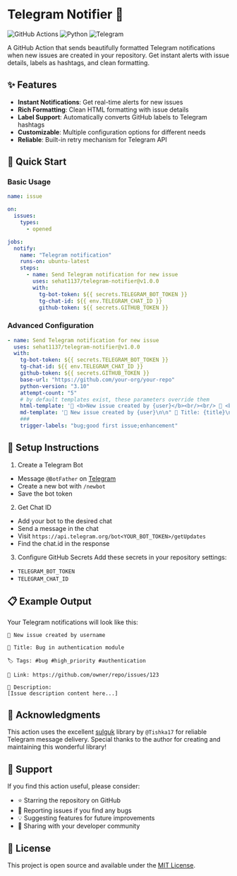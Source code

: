 # Telegram Notifier 🔔

![GitHub Actions](https://img.shields.io/badge/GitHub_Actions-success?style=flat&logo=githubactions)
![Python](https://img.shields.io/badge/Python-3.10%2B-blue?style=flat&logo=python)
![Telegram](https://img.shields.io/badge/Telegram-Bot-blue?style=flat&logo=telegram)

A GitHub Action that sends beautifully formatted Telegram notifications when new issues are created in your repository. Get instant alerts with issue details, labels as hashtags, and clean formatting.


## ✨ Features

* **Instant Notifications**: Get real-time alerts for new issues
* **Rich Formatting**: Clean HTML formatting with issue details
* **Label Support**: Automatically converts GitHub labels to Telegram hashtags
* **Customizable**: Multiple configuration options for different needs
* **Reliable**: Built-in retry mechanism for Telegram API


## 🚀 Quick Start

### Basic Usage

```yaml
name: issue

on:
  issues:
    types:
      - opened

jobs:
  notify:
    name: "Telegram notification"
    runs-on: ubuntu-latest
    steps:
      - name: Send Telegram notification for new issue
        uses: sehat1137/telegram-notifier@v1.0.0
        with:
          tg-bot-token: ${{ secrets.TELEGRAM_BOT_TOKEN }}
          tg-chat-id: ${{ env.TELEGRAM_CHAT_ID }}
          github-token: ${{ secrets.GITHUB_TOKEN }}
```
### Advanced Configuration

```yaml
- name: Send Telegram notification for new issue
  uses: sehat1137/telegram-notifier@v1.0.0
  with:
    tg-bot-token: ${{ secrets.TELEGRAM_BOT_TOKEN }}
    tg-chat-id: ${{ env.TELEGRAM_CHAT_ID }}
    github-token: ${{ secrets.GITHUB_TOKEN }}
    base-url: "https://github.com/your-org/your-repo"
    python-version: "3.10"
    attempt-count: "5"
    # by default templates exist, these parameters override them
    html-template: '🚀 <b>New issue created by {user}</b><br/><br/> 📌 <b>Title:</b> {title}<br/><br/>" 🏷️ <b>Tags:</b>{labels}<br/><br/> 🔗 <b>Link:</b> {link}<br/><br/> 📝 <b>Description:</b><br/><br/>{body}'
    md-template: '🚀 New issue created by {user}\n\n" 📌 Title: {title}\n\n" 🏷️ Tags: {labels}\n\n" 🔗 Link: {link}\n\n 📝 Description:\n\n{body}'
    ###
    trigger-labels: "bug;good first issue;enhancement"
```

## 🔧 Setup Instructions
1. Create a Telegram Bot
* Message `@BotFather` on [Telegram](https://t.me/botfather)
* Create a new bot with `/newbot`
* Save the bot token
2. Get Chat ID
* Add your bot to the desired chat
* Send a message in the chat
* Visit `https://api.telegram.org/bot<YOUR_BOT_TOKEN>/getUpdates`
* Find the chat.id in the response
3. Configure GitHub Secrets
Add these secrets in your repository settings:
* `TELEGRAM_BOT_TOKEN`
* `TELEGRAM_CHAT_ID`

## 📋 Example Output

Your Telegram notifications will look like this:

```text
🚀 New issue created by username

📌 Title: Bug in authentication module

🏷️ Tags: #bug #high_priority #authentication

🔗 Link: https://github.com/owner/repo/issues/123

📝 Description:
[Issue description content here...]
```

## 🤝 Acknowledgments

This action uses the excellent [sulguk](https://github.com/Tishka17/sulguk) library by `@Tishka17` for reliable Telegram message delivery. Special thanks to the author for creating and maintaining this wonderful library!


## 🌟 Support

If you find this action useful, please consider:

* ⭐ Starring the repository on GitHub
* 🐛 Reporting issues if you find any bugs
* 💡 Suggesting features for future improvements
* 🔄 Sharing with your developer community


## 📝 License

This project is open source and available under the [MIT License](https://opensource.org/licenses/MIT).
